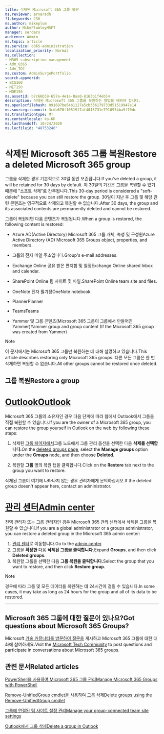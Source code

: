 ```yaml
---
title: 삭제된 Microsoft 365 그룹 복원
ms.reviewer: arvaradh
f1.keywords: CSH
ms.author: mikeplum
author: MikePlumleyMSFT
manager: serdars
audience: Admin
ms.topic: article
ms.service: o365-administration
localization_priority: Normal
ms.collection:
- M365-subscription-management
- Adm_O365
- Adm_TOC
ms.custom: AdminSurgePortfolio
search.appverid:
- BCS160
- MET150
- MOE150
ms.assetid: b7c66b59-657a-4e1a-8aa0-8163b1f4eb54
description: 삭제된 Microsoft 365 그룹을 복원하는 방법을 배워야 합니다.
ms.openlocfilehash: 091697be54b1127a5cb336179733d51519947e14
ms.sourcegitcommit: 3cdb670f10519f7af4015731e7910954ba9f70dc
ms.translationtype: MT
ms.contentlocale: ko-KR
ms.lasthandoff: 10/24/2020
ms.locfileid: "48753246"
---
```

# <a name="restore-a-deleted-microsoft-365-group"></a><span data-ttu-id="cfb3a-103">삭제된 Microsoft 365 그룹 복원</span><span class="sxs-lookup"><span data-stu-id="cfb3a-103">Restore a deleted Microsoft 365 group</span></span>

<span data-ttu-id="cfb3a-104">그룹을 삭제한 경우 기본적으로 30일 동안 보존됩니다.</span><span class="sxs-lookup"><span data-stu-id="cfb3a-104">If you've deleted a group, it will be retained for 30 days by default.</span></span> <span data-ttu-id="cfb3a-105">이 30일의 기간은 그룹을 복원할 수 있기 때문에 "소프트 삭제"로 간주됩니다.</span><span class="sxs-lookup"><span data-stu-id="cfb3a-105">This 30-day period is considered a "soft-delete" because you can still restore the group.</span></span> <span data-ttu-id="cfb3a-106">30일이 지난 후 그룹 및 해당 관련 콘텐츠는 영구적으로 삭제되고 복원할 수 없습니다.</span><span class="sxs-lookup"><span data-stu-id="cfb3a-106">After 30 days, the group and its associated contents are permanently deleted and cannot be restored.</span></span>

<span data-ttu-id="cfb3a-107">그룹이 복원되면 다음 콘텐츠가 복원됩니다.</span><span class="sxs-lookup"><span data-stu-id="cfb3a-107">When a group is restored, the following content is restored:</span></span>
  
- <span data-ttu-id="cfb3a-108">Azure AD(Active Directory) Microsoft 365 그룹 개체, 속성 및 구성원</span><span class="sxs-lookup"><span data-stu-id="cfb3a-108">Azure Active Directory (AD) Microsoft 365 Groups object, properties, and members.</span></span>
    
- <span data-ttu-id="cfb3a-109">그룹의 전자 메일 주소입니다.</span><span class="sxs-lookup"><span data-stu-id="cfb3a-109">Group's e-mail addresses.</span></span>
    
- <span data-ttu-id="cfb3a-110">Exchange Online 공유 받은 편지함 및 일정</span><span class="sxs-lookup"><span data-stu-id="cfb3a-110">Exchange Online shared Inbox and calendar.</span></span>
    
- <span data-ttu-id="cfb3a-111">SharePoint Online 팀 사이트 및 파일.</span><span class="sxs-lookup"><span data-stu-id="cfb3a-111">SharePoint Online team site and files.</span></span>
    
- <span data-ttu-id="cfb3a-112">OneNote 전자 필기장</span><span class="sxs-lookup"><span data-stu-id="cfb3a-112">OneNote notebook</span></span>
    
- <span data-ttu-id="cfb3a-113">Planner</span><span class="sxs-lookup"><span data-stu-id="cfb3a-113">Planner</span></span>
    
- <span data-ttu-id="cfb3a-114">Teams</span><span class="sxs-lookup"><span data-stu-id="cfb3a-114">Teams</span></span>

- <span data-ttu-id="cfb3a-115">Yammer 및 그룹 콘텐츠(Microsoft 365 그룹이 그룹에서 만들어진 Yammer)</span><span class="sxs-lookup"><span data-stu-id="cfb3a-115">Yammer group and group content (If the Microsoft 365 group was created from Yammer)</span></span>

> [!NOTE]
> <span data-ttu-id="cfb3a-116">이 문서에서는 Microsoft 365 그룹만 복원하는 데 대해 설명하고 있습니다.</span><span class="sxs-lookup"><span data-stu-id="cfb3a-116">This article describes restoring only Microsoft 365 groups.</span></span> <span data-ttu-id="cfb3a-117">다른 모든 그룹은 한 번 삭제하면 복원할 수 없습니다.</span><span class="sxs-lookup"><span data-stu-id="cfb3a-117">All other groups cannot be restored once deleted.</span></span>

## <a name="restore-a-group"></a><span data-ttu-id="cfb3a-118">그룹 복원</span><span class="sxs-lookup"><span data-stu-id="cfb3a-118">Restore a group</span></span>

# <a name="outlook"></a>[<span data-ttu-id="cfb3a-119">Outlook</span><span class="sxs-lookup"><span data-stu-id="cfb3a-119">Outlook</span></span>](#tab/outlook)

<span data-ttu-id="cfb3a-120">Microsoft 365 그룹의 소유자인 경우 다음 단계에 따라 웹에서 Outlook에서 그룹을 직접 복원할 수 있습니다.</span><span class="sxs-lookup"><span data-stu-id="cfb3a-120">If you are the owner of a Microsoft 365 group, you can restore the group yourself in Outlook on the web by following these steps:</span></span>

1. <span data-ttu-id="cfb3a-121">삭제된 [그룹 페이지에서](https://outlook.office.com/people/group/deleted)그룹  노드에서 그룹  관리 옵션을 선택한 다음 **삭제를 선택합니다.**</span><span class="sxs-lookup"><span data-stu-id="cfb3a-121">On the [deleted groups page](https://outlook.office.com/people/group/deleted), select the **Manage groups** option under the **Groups** node, and then choose **Deleted**.</span></span>

2. <span data-ttu-id="cfb3a-122">복원할 **그룹** 옆의 복원 탭을 클릭합니다.</span><span class="sxs-lookup"><span data-stu-id="cfb3a-122">Click on the **Restore** tab next to the group you want to restore.</span></span>

<span data-ttu-id="cfb3a-123">삭제된 그룹이 여기에 나타나지 않는 경우 관리자에게 문의하십시오.</span><span class="sxs-lookup"><span data-stu-id="cfb3a-123">If the deleted group doesn't appear here, contact an administrator.</span></span>

# <a name="admin-center"></a>[<span data-ttu-id="cfb3a-124">관리 센터</span><span class="sxs-lookup"><span data-stu-id="cfb3a-124">Admin center</span></span>](#tab/admin-center)

<span data-ttu-id="cfb3a-125">전역 관리자 또는 그룹 관리자인 경우 Microsoft 365 관리 센터에서 삭제된 그룹을 복원할 수 있습니다.</span><span class="sxs-lookup"><span data-stu-id="cfb3a-125">If you are a global administrator or a groups administrator, you can restore a deleted group in the Microsoft 365 admin center:</span></span>

1. <span data-ttu-id="cfb3a-126">[관리 센터](https://admin.microsoft.com)로 이동합니다.</span><span class="sxs-lookup"><span data-stu-id="cfb3a-126">Go to the [admin center](https://admin.microsoft.com).</span></span>
2. <span data-ttu-id="cfb3a-127">그룹을 **확장한** 다음 **삭제된 그룹을 클릭합니다.**</span><span class="sxs-lookup"><span data-stu-id="cfb3a-127">Expand **Groups**, and then click **Deleted groups**.</span></span>
3. <span data-ttu-id="cfb3a-128">복원할 그룹을 선택한 다음 **그룹 복원을 클릭합니다.**</span><span class="sxs-lookup"><span data-stu-id="cfb3a-128">Select the group that you want to restore, and then click **Restore group**.</span></span>

> [!NOTE]
> <span data-ttu-id="cfb3a-129">경우에 따라 그룹 및 모든 데이터를 복원하는 데 24시간이 걸릴 수 있습니다.</span><span class="sxs-lookup"><span data-stu-id="cfb3a-129">In some cases, it may take as long as 24 hours for the group and all of its data to be restored.</span></span> 

---

## <a name="got-questions-about-microsoft-365-groups"></a><span data-ttu-id="cfb3a-130">Microsoft 365 그룹에 대한 질문이 있나요?</span><span class="sxs-lookup"><span data-stu-id="cfb3a-130">Got questions about Microsoft 365 Groups?</span></span>

<span data-ttu-id="cfb3a-131">Microsoft [기술 커뮤니티를 방문하여 질문을](https://techcommunity.microsoft.com/t5/Office-365-Groups/ct-p/Office365Groups) 게시하고 Microsoft 365 그룹에 대한 대화에 참여하세요.</span><span class="sxs-lookup"><span data-stu-id="cfb3a-131">Visit the [Microsoft Tech Community](https://techcommunity.microsoft.com/t5/Office-365-Groups/ct-p/Office365Groups) to post questions and participate in conversations about Microsoft 365 groups.</span></span> 
  
## <a name="related-articles"></a><span data-ttu-id="cfb3a-132">관련 문서</span><span class="sxs-lookup"><span data-stu-id="cfb3a-132">Related articles</span></span>

[<span data-ttu-id="cfb3a-133">PowerShell을 사용하여 Microsoft 365 그룹 관리</span><span class="sxs-lookup"><span data-stu-id="cfb3a-133">Manage Microsoft 365 Groups with PowerShell</span></span>](https://docs.microsoft.com/microsoft-365/enterprise/manage-microsoft-365-groups-with-powershell)
  
[<span data-ttu-id="cfb3a-134">Remove-UnifiedGroup cmdlet을 사용하여 그룹 삭제</span><span class="sxs-lookup"><span data-stu-id="cfb3a-134">Delete groups using the Remove-UnifiedGroup cmdlet</span></span>](https://technet.microsoft.com/library/mt238270%28v=exchg.160%29.aspx)
  
[<span data-ttu-id="cfb3a-135">그룹에 연결된 팀 사이트 설정 관리</span><span class="sxs-lookup"><span data-stu-id="cfb3a-135">Manage your group-connected team site settings</span></span>](https://support.microsoft.com/office/8376034d-d0c7-446e-9178-6ab51c58df42)
  
[<span data-ttu-id="cfb3a-136">Outlook에서 그룹 삭제</span><span class="sxs-lookup"><span data-stu-id="cfb3a-136">Delete a group in Outlook</span></span>](https://support.microsoft.com/office/ca7f5a9e-ae4f-4cbe-a4bc-89c469d1726f)
